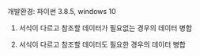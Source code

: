 개발환경: 파이썬 3.8.5, windows 10

1. 서식이 다르고 참조할 데이터가 필요없는 경우의 데이터 병합

2. 서식이 다르고 참조할 데이터도 필요한 경우의 데이터 병합
